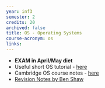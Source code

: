 ```yaml
---
year: inf3
semester: 2
credits: 20
archived: false
title: OS - Operating Systems
course-acronym: os
links:
---
```


- **EXAM in April/May diet**
- Useful short OS tutorial - [here](http://www.tutorialspoint.com/operating_system/index.htm)
- Cambridge OS course notes - [here](http://www.cl.cam.ac.uk/teaching/1011/OpSystems/os1a-slides.pdf)
- [Revision Notes by Ben Shaw](https://github.com/benshaaw/revision/tree/master/OS)
